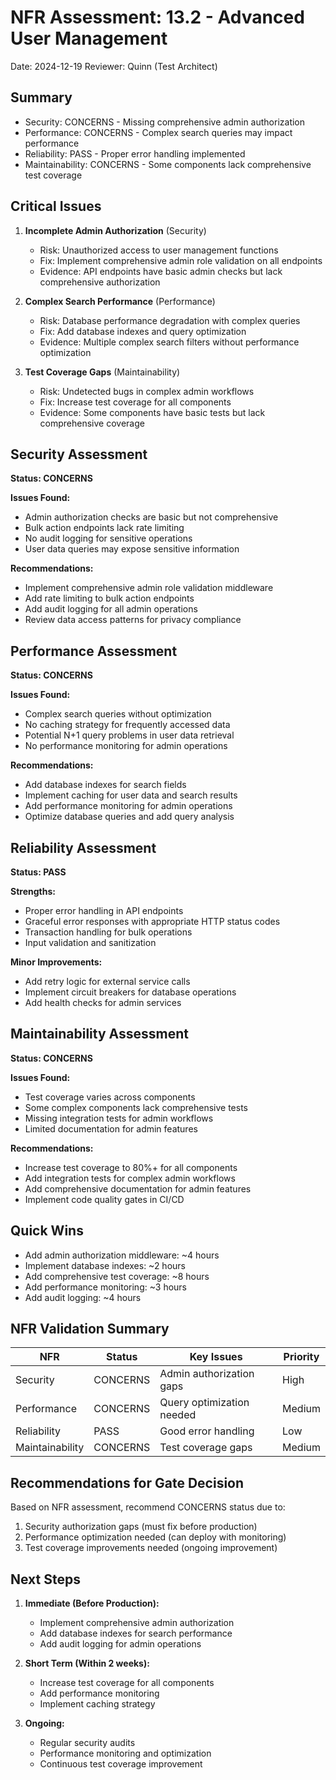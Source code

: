 # NFR Assessment: 13.2 - Advanced User Management

Date: 2024-12-19
Reviewer: Quinn (Test Architect)

## Summary

- Security: CONCERNS - Missing comprehensive admin authorization
- Performance: CONCERNS - Complex search queries may impact performance
- Reliability: PASS - Proper error handling implemented
- Maintainability: CONCERNS - Some components lack comprehensive test coverage

## Critical Issues

1. **Incomplete Admin Authorization** (Security)
   - Risk: Unauthorized access to user management functions
   - Fix: Implement comprehensive admin role validation on all endpoints
   - Evidence: API endpoints have basic admin checks but lack comprehensive authorization

2. **Complex Search Performance** (Performance)
   - Risk: Database performance degradation with complex queries
   - Fix: Add database indexes and query optimization
   - Evidence: Multiple complex search filters without performance optimization

3. **Test Coverage Gaps** (Maintainability)
   - Risk: Undetected bugs in complex admin workflows
   - Fix: Increase test coverage for all components
   - Evidence: Some components have basic tests but lack comprehensive coverage

## Security Assessment

**Status: CONCERNS**

**Issues Found:**

- Admin authorization checks are basic but not comprehensive
- Bulk action endpoints lack rate limiting
- No audit logging for sensitive operations
- User data queries may expose sensitive information

**Recommendations:**

- Implement comprehensive admin role validation middleware
- Add rate limiting to bulk action endpoints
- Add audit logging for all admin operations
- Review data access patterns for privacy compliance

## Performance Assessment

**Status: CONCERNS**

**Issues Found:**

- Complex search queries without optimization
- No caching strategy for frequently accessed data
- Potential N+1 query problems in user data retrieval
- No performance monitoring for admin operations

**Recommendations:**

- Add database indexes for search fields
- Implement caching for user data and search results
- Add performance monitoring for admin operations
- Optimize database queries and add query analysis

## Reliability Assessment

**Status: PASS**

**Strengths:**

- Proper error handling in API endpoints
- Graceful error responses with appropriate HTTP status codes
- Transaction handling for bulk operations
- Input validation and sanitization

**Minor Improvements:**

- Add retry logic for external service calls
- Implement circuit breakers for database operations
- Add health checks for admin services

## Maintainability Assessment

**Status: CONCERNS**

**Issues Found:**

- Test coverage varies across components
- Some complex components lack comprehensive tests
- Missing integration tests for admin workflows
- Limited documentation for admin features

**Recommendations:**

- Increase test coverage to 80%+ for all components
- Add integration tests for complex admin workflows
- Add comprehensive documentation for admin features
- Implement code quality gates in CI/CD

## Quick Wins

- Add admin authorization middleware: ~4 hours
- Implement database indexes: ~2 hours
- Add comprehensive test coverage: ~8 hours
- Add performance monitoring: ~3 hours
- Add audit logging: ~4 hours

## NFR Validation Summary

| NFR             | Status   | Key Issues                | Priority |
| --------------- | -------- | ------------------------- | -------- |
| Security        | CONCERNS | Admin authorization gaps  | High     |
| Performance     | CONCERNS | Query optimization needed | Medium   |
| Reliability     | PASS     | Good error handling       | Low      |
| Maintainability | CONCERNS | Test coverage gaps        | Medium   |

## Recommendations for Gate Decision

Based on NFR assessment, recommend CONCERNS status due to:

1. Security authorization gaps (must fix before production)
2. Performance optimization needed (can deploy with monitoring)
3. Test coverage improvements needed (ongoing improvement)

## Next Steps

1. **Immediate (Before Production):**
   - Implement comprehensive admin authorization
   - Add database indexes for search performance
   - Add audit logging for admin operations

2. **Short Term (Within 2 weeks):**
   - Increase test coverage for all components
   - Add performance monitoring
   - Implement caching strategy

3. **Ongoing:**
   - Regular security audits
   - Performance monitoring and optimization
   - Continuous test coverage improvement
